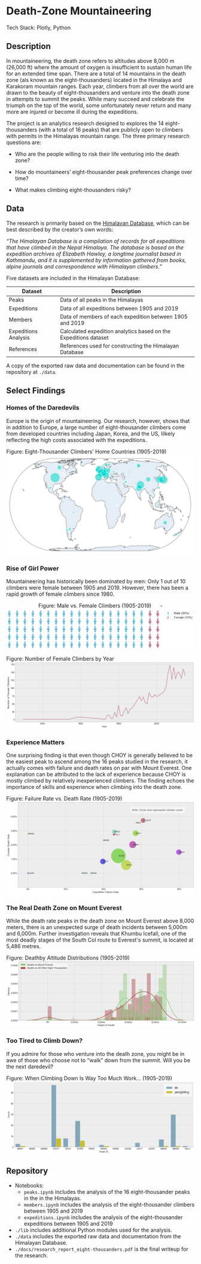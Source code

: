 # Death-Zone Mountaineering  
Tech Stack: Plotly, Python

## Description
In mountaineering, the death zone refers to altitudes above 8,000 m (26,000 ft) where the amount of oxygen is insufficient to sustain human life for an extended time span. There are a total of 14 mountains in the death zone (als known as the eight-thousanders) located in the Himalaya and Karakoram mountain ranges. Each year, climbers from all over the world are drawn to the beauty of eight-thousanders and venture into the death zone in attempts to summit the peaks. While many succeed and celebrate the triumph on the top of the world, some unfortunately never return and many more are injured or become ill during the expeditions.  

The project is an analytics research designed to explores the 14 eight-thousanders (with a total of 16 peaks) that are publicly open to climbers with permits in the Himalayas mountain range. The three primary research questions are:

- Who are the people willing to risk their life venturing into the death zone?

- How do mountaineers’ eight-thousander peak preferences change over time?
- What makes climbing eight-thousanders risky?

## Data

The research is primarily based on the [Himalayan Database](https://www.himalayandatabase.com/), which can be best described by the creator’s own words:

*“The Himalayan Database is a compilation of records for all expeditions that have climbed in the Nepal Himalaya. The database is based on the expedition archives of Elizabeth Hawley, a longtime journalist based in Kathmandu, and it is supplemented by information gathered from books, alpine journals and correspondence with Himalayan climbers.”*

Five datasets are included in the Himalayan Database:

| Dataset              | Description                                                  |
| -------------------- | ------------------------------------------------------------ |
| Peaks                | Data of all peaks in the Himalayas                           |
| Expeditions          | Data of all expeditions between 1905 and 2019                |
| Members              | Data of members of each expedition between 1905 and 2019     |
| Expeditions Analysis | Calculated expedition analytics based on the Expeditions dataset |
| References           | References used for constructing the Himalayan Database      |

A copy of the exported raw data and documentation can be found in the repository at `./data`.

## Select Findings
### Homes of the Daredevils

Europe is the origin of mountaineering. Our research, however, shows that in addition to Europe, a large number of eight-thousander climbers come from developed countries including Japan, Korea, and the US, lilkely reflecting the high costs associated with the expeditions.

Figure: Eight-Thousander Climbers’ Home Countries (1905-2019)
![](./img/climber_homes.png)

### Rise of Girl Power

Mountaineering has historically been dominated by men: Only 1 out of 10 climbers were female between 1905 and 2019. However, there has been a rapid growth of female climbers since 1980.
<div align="center">
Figure: Male vs. Female Climbers (1905-2019)&nbsp;&nbsp;&nbsp;&nbsp;&nbsp;&nbsp;-  
<img src="./img/gender.png">
</div>



Figure: Number of Female Climbers by Year
![](./img/girl_power.png)

### Experience Matters

One surprising finding is that even though CHOY is generally believed to be the easiest peak to ascend among the 16 peaks studied in the research, it actually comes with failure and death rates on par with Mount Everest. One explanation can be attributed to the lack of experience because CHOY is mostly climbed by relatively inexperienced climbers. The finding echoes the importance of skills and experience when climbing into the death zone.

Figure: Failure Rate vs. Death Rate (1905-2019)
![](./img/choy.png)

### The Real Death Zone on Mount Everest

While the death rate peaks in the death zone on Mount Everest above 8,000 meters, there is an unexpected surge of death incidents between 5,000m and 6,000m. Further investigation reveals that Khumbu Icefall, one of the most deadly stages of the South Col route to Everest's summit, is located at 5,486 metres.

Figure: Deathby Altitude Distributions (1905-2019)  
![](./img/real_death_zone.png)

### Too Tired to Climb Down?

If you admire for those who venture into the death zone, you might be in awe of those who choose not to “walk” down from the summit. Will you be the next daredevil?

Figure: When Climbing Down Is Way Too Much Work... (1905-2019)
![](./img/fly.png)

## Repository 

- Notebooks:
  - `peaks.ipynb` includes the analysis of the 16 eight-thousander peaks in the in the Himalayas.
  - `members.ipynb` includes the analysis of the eight-thousander climbers between 1905 and 2019
  - `expeditions.ipynb` includes the analysis of the eight-thousander expeditions between 1905 and 2019
- `./lib` includes additional Python modules used for the analysis.
- `./data` includes the exported raw data and documentation from the Himalayan Database.
- `./docs/research_report_eight-thousanders.pdf` is the final writeup for the research.  

